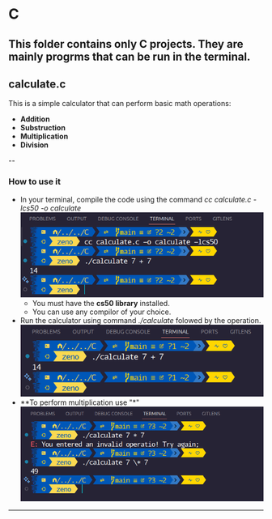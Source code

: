 # C
This folder contains only C projects.
They are mainly progrms that can be run in the terminal.
---

## calculate.c
This is a simple calculator that can perform basic math operations:
  - **Addition**
  - **Substruction**
  - **Multiplication**
  - **Division**

--
### How to use it
- In your terminal, compile the code using the command *cc calculate.c -lcs50 -o calculate*
![alt text](image-1.png)
  - You must have the **cs50 library** installed.
  - You can use any compilor of your choice.
- Run the calculator using command *./calculate* folowed by the operation.
 ![alt text](image.png)
- **To perform multiplication use "\*"
![alt text](image-2.png)
---